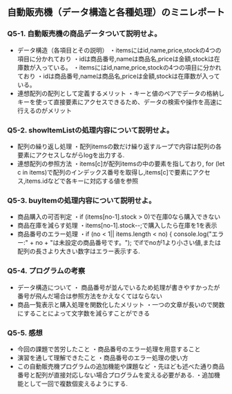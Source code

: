 ## 自動販売機（データ構造と各種処理）のミニレポート
### Q5-1. 自動販売機の商品データついて説明せよ。
* データ構造（各項目とその説明）
・itemsにはid,name,price,stockの4つの項目に分かれており
・idは商品番号,nameは商品名,priceは金額,stockは在庫数が入っている。
・itemsにはid,name,price,stockの4つの項目に分かれており
・idは商品番号,nameは商品名,priceは金額,stockは在庫数が入っている。
* 連想配列の配列として定義するメリット
・キーと値のペアでデータの格納しキーを使って直接要素にアクセスできるため、データの検索や操作を高速に行えるのがメリット
### Q5-2. showItemListの処理内容について説明せよ。
* 配列の繰り返し処理
・配列itemsの数だけ繰り返すループで内容は配列の各要素にアクセスしながらlogを出力する.
* 連想配列の参照方法
・items[c]が配列itemsの中の要素を指しており, for (let c in items)で配列のインデックス番号を取得し,items[c]で要素にアクセス,items.idなどで各キーに対応する値を参照
### Q5-3. buyItemの処理内容について説明せよ。
* 商品購入の可否判定
・if (items[no-1].stock > 0)で在庫0なら購入できない
* 商品在庫を減らす処理
・items[no-1].stock--;で購入したら在庫を1を表示
* 商品番号のエラー処理
・if (no < 1|| items.length < no) {
                console.log("エラー:" + no + "は未設定の商品番号です。");
でifでnoが1より小さい値,または配列の長さより大きい数字はエラー表示する.
### Q5-4. プログラムの考察
* データ構造について
・ 商品番号が並んでいるため処理が書きやすかったが番号が飛んだ場合は参照方法をかえなくてはならない
* 商品一覧表示と購入処理を関数化したメリット
・一つの文章が長いので関数にすることによって文字数を減らすことができる
### Q5-5. 感想
* 今回の課題で苦労したこと
・商品番号のエラー処理を用意すること
* 演習を通して理解できたこと
・商品番号のエラー処理の使い方
* この自動販売機プログラムの追加機能や課題など
・先ほども述べた通り商品番号と配列が直接対応しない場合プログラムを変える必要がある.
・追加機能として一回で複数個変えるようにする.
